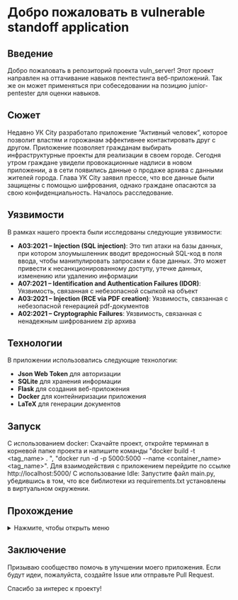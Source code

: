 # Добро пожаловать в vulnerable standoff application

## Введение
Добро пожаловать в репозиторий проекта vuln_server! Этот проект направлен на оттачивание навыков пентестинга веб-приложений. Так же он может применяться при собеседовании на позицию junior-pentester для оценки навыков.

## Сюжет
Недавно УК City разработало приложение “Активный человек”, которое позволит властям и горожанам эффективнее контактировать друг с другом. Приложение позволяет гражданам выбирать инфраструктурные проекты для реализации в своем городе. Сегодня утром граждане увидели провокационные надписи в новом приложении, а в сети появились данные о продаже архива с данными жителей города. Глава УК City заявил прессе, что все данные были защищены с помощью шифрования, однако граждане опасаются за свою конфиденциальность. Началось расследование.

## Уязвимости
В рамках нашего проекта были исследованы следующие уязвимости:

- **A03:2021 – Injection (SQL injection)**: Это тип атаки на базы данных, при котором злоумышленник вводит вредоносный SQL-код в поля ввода, чтобы манипулировать запросами к базе данных. Это может привести к несанкционированному доступу, утечке данных, изменению или удалению информации
- **A07:2021 – Identification and Authentication Failures (IDOR)**: Уязвимость, связанная с небезопасной ссылкой на объект
- **A03:2021 – Injection (RCE via PDF creation)**: Уязвимость, связанная с небезопасной генерацией pdf-документов
- **A02:2021 – Cryptographic Failures**: Уязвимость, связанная с ненадежным шифрованием zip архива

## Технологии
В приложении использовались следующие технологии:
- **Json Web Token** для авторизации
- **SQLite** для хранения информации
- **Flask** для создания веб-приложения
- **Docker** для контейниризации приложения
- **LaTeX** для генерации документов

## Запуск
С использованием docker:
Скачайте проект, откройте терминал в корневой папке проекта и напишите команды "docker build -t <tag_name> . ", "docker run -d -p 5000:5000 --name <container_name> <tag_name>". Для взаимодействия с приложением перейдите по ссылке http://localhost:5000/
C использование Idle:
Запустите файл main.py, убедившись в том, что все библиотеки из requirements.txt установлены в виртуальном окружении.

## Прохождение
<details>
  <summary>Нажмите, чтобы открыть меню</summary>
  - Заходим на сайт, оцениваем функциональность.
  - Регистрируемся.
  - Видим, что мы можем поставить лайк, а также подтвердить аккаунт. На этом этапе эксплуатируем or-based SQL-injection [тык](https://book.hacktricks.xyz/pentesting-web/sql-injection) и [тык](https://www.google.com/url?sa=t&source=web&rct=j&opi=89978449&url=https://portswigger.net/web-security/sql-injection/cheat-sheet&ved=2ahUKEwjlq6yxgOmIAxVDFBAIHf9XFwgQFnoECBcQAQ&usg=AOvVaw1-chxB0XFPiDFl3H0x7eal)
  - После подтверждения аккаунта нам становится доступен вход по QR. Декодируем его и видим, что для входа, используется токен и id пользователя. Меняем id на id админа.
  - Оцениваем функциональность, которая доступна админу. Видим, что мы можем закрыть проект, однако, нам нехватает голосов граждан. Проведя фаззинг, видим, что данный эндпоинт также поддерживает метод POST. Далее подбираем параметр (helper), который нужно передать, чтобы обойти проверку на голоса (True)
  - Оцениваем функциональность, закрываем проект и получаем сгенерированный pdf-документ. Используя Exiftool определяем, что при генерировании использовался пакет LaTeX. 
  - Получаем доступ к функциональности пригласить друга. Так как на этапе разведки можно заметить, что используется flask, а также значение test_user отображается на странице, пробуем протестировать сайт на наличие SSTI с помощью {{7*7}}.
  - Используем payloads для получения reverse shell. Задание выполнено!
</details>

## Заключение
Призываю сообщество помочь в улучшении моего приложения. Если будут идеи, пожалуйста, создайте Issue или отправьте Pull Request.

Спасибо за интерес к проекту!
